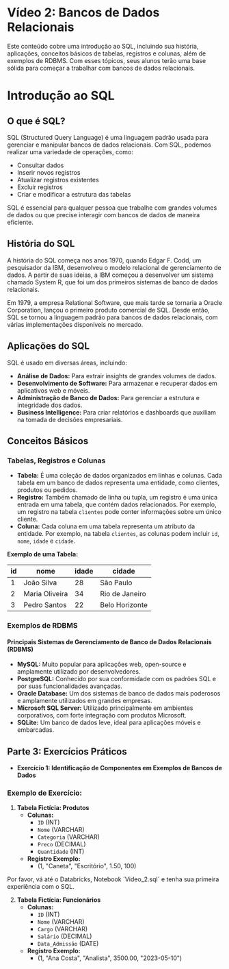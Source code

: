 # Vídeo 2: Bancos de Dados Relacionais
Este conteúdo cobre uma introdução ao SQL, incluindo sua história, aplicações, conceitos básicos de tabelas, registros e colunas, além de exemplos de RDBMS. Com esses tópicos, seus alunos terão uma base sólida para começar a trabalhar com bancos de dados relacionais.

# Introdução ao SQL

## O que é SQL?
SQL (Structured Query Language) é uma linguagem padrão usada para gerenciar e manipular bancos de dados relacionais. Com SQL, podemos realizar uma variedade de operações, como:

- Consultar dados
- Inserir novos registros
- Atualizar registros existentes
- Excluir registros
- Criar e modificar a estrutura das tabelas

SQL é essencial para qualquer pessoa que trabalhe com grandes volumes de dados ou que precise interagir com bancos de dados de maneira eficiente.

## História do SQL
A história do SQL começa nos anos 1970, quando Edgar F. Codd, um pesquisador da IBM, desenvolveu o modelo relacional de gerenciamento de dados. A partir de suas ideias, a IBM começou a desenvolver um sistema chamado System R, que foi um dos primeiros sistemas de banco de dados relacionais.

Em 1979, a empresa Relational Software, que mais tarde se tornaria a Oracle Corporation, lançou o primeiro produto comercial de SQL. Desde então, SQL se tornou a linguagem padrão para bancos de dados relacionais, com várias implementações disponíveis no mercado.

## Aplicações do SQL
SQL é usado em diversas áreas, incluindo:

- **Análise de Dados:** Para extrair insights de grandes volumes de dados.
- **Desenvolvimento de Software:** Para armazenar e recuperar dados em aplicativos web e móveis.
- **Administração de Banco de Dados:** Para gerenciar a estrutura e integridade dos dados.
- **Business Intelligence:** Para criar relatórios e dashboards que auxiliam na tomada de decisões empresariais.

## Conceitos Básicos

### Tabelas, Registros e Colunas
- **Tabela:** É uma coleção de dados organizados em linhas e colunas. Cada tabela em um banco de dados representa uma entidade, como clientes, produtos ou pedidos.
- **Registro:** Também chamado de linha ou tupla, um registro é uma única entrada em uma tabela, que contém dados relacionados. Por exemplo, um registro na tabela `clientes` pode conter informações sobre um único cliente.
- **Coluna:** Cada coluna em uma tabela representa um atributo da entidade. Por exemplo, na tabela `clientes`, as colunas podem incluir `id`, `nome`, `idade` e `cidade`.

**Exemplo de uma Tabela:**

| id | nome          | idade | cidade         |
|----|---------------|-------|----------------|
| 1  | João Silva    | 28    | São Paulo      |
| 2  | Maria Oliveira| 34    | Rio de Janeiro |
| 3  | Pedro Santos  | 22    | Belo Horizonte |

### Exemplos de RDBMS

#### Principais Sistemas de Gerenciamento de Banco de Dados Relacionais (RDBMS)
- **MySQL:** Muito popular para aplicações web, open-source e amplamente utilizado por desenvolvedores.
- **PostgreSQL:** Conhecido por sua conformidade com os padrões SQL e por suas funcionalidades avançadas.
- **Oracle Database:** Um dos sistemas de banco de dados mais poderosos e amplamente utilizados em grandes empresas.
- **Microsoft SQL Server:** Utilizado principalmente em ambientes corporativos, com forte integração com produtos Microsoft.
- **SQLite:** Um banco de dados leve, ideal para aplicações móveis e embarcadas.


## Parte 3: Exercícios Práticos
- **Exercício 1: Identificação de Componentes em Exemplos de Bancos de Dados**

### Exemplo de Exercício:
1. **Tabela Fictícia: Produtos**
   - **Colunas:**
     - `ID` (INT)
     - `Nome` (VARCHAR)
     - `Categoria` (VARCHAR)
     - `Preco` (DECIMAL)
     - `Quantidade` (INT)
   - **Registro Exemplo:**
     - (1, "Caneta", "Escritório", 1.50, 100)
    
  Por favor, vá até o Databricks, Notebook ´Video_2.sql´ e tenha sua primeira experiência com o SQL.

2. **Tabela Fictícia: Funcionários**
   - **Colunas:**
     - `ID` (INT)
     - `Nome` (VARCHAR)
     - `Cargo` (VARCHAR)
     - `Salário` (DECIMAL)
     - `Data_Admissão` (DATE)
   - **Registro Exemplo:**
     - (1, "Ana Costa", "Analista", 3500.00, "2023-05-10")
